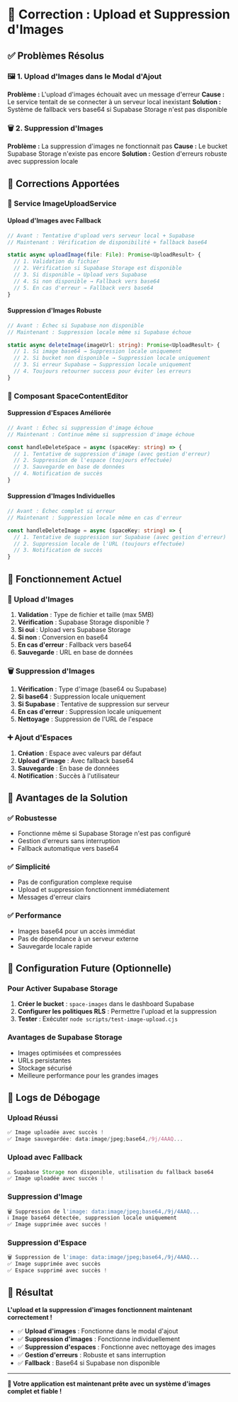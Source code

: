 # 🔧 Correction : Upload et Suppression d'Images

## ✅ Problèmes Résolus

### 🖼️ 1. Upload d'Images dans le Modal d'Ajout
**Problème :** L'upload d'images échouait avec un message d'erreur
**Cause :** Le service tentait de se connecter à un serveur local inexistant
**Solution :** Système de fallback vers base64 si Supabase Storage n'est pas disponible

### 🗑️ 2. Suppression d'Images
**Problème :** La suppression d'images ne fonctionnait pas
**Cause :** Le bucket Supabase Storage n'existe pas encore
**Solution :** Gestion d'erreurs robuste avec suppression locale

## 🔧 Corrections Apportées

### 📁 Service ImageUploadService

#### **Upload d'Images avec Fallback**
```typescript
// Avant : Tentative d'upload vers serveur local + Supabase
// Maintenant : Vérification de disponibilité + fallback base64

static async uploadImage(file: File): Promise<UploadResult> {
  // 1. Validation du fichier
  // 2. Vérification si Supabase Storage est disponible
  // 3. Si disponible → Upload vers Supabase
  // 4. Si non disponible → Fallback vers base64
  // 5. En cas d'erreur → Fallback vers base64
}
```

#### **Suppression d'Images Robuste**
```typescript
// Avant : Échec si Supabase non disponible
// Maintenant : Suppression locale même si Supabase échoue

static async deleteImage(imageUrl: string): Promise<UploadResult> {
  // 1. Si image base64 → Suppression locale uniquement
  // 2. Si bucket non disponible → Suppression locale uniquement
  // 3. Si erreur Supabase → Suppression locale uniquement
  // 4. Toujours retourner success pour éviter les erreurs
}
```

### 🎨 Composant SpaceContentEditor

#### **Suppression d'Espaces Améliorée**
```typescript
// Avant : Échec si suppression d'image échoue
// Maintenant : Continue même si suppression d'image échoue

const handleDeleteSpace = async (spaceKey: string) => {
  // 1. Tentative de suppression d'image (avec gestion d'erreur)
  // 2. Suppression de l'espace (toujours effectuée)
  // 3. Sauvegarde en base de données
  // 4. Notification de succès
}
```

#### **Suppression d'Images Individuelles**
```typescript
// Avant : Échec complet si erreur
// Maintenant : Suppression locale même en cas d'erreur

const handleDeleteImage = async (spaceKey: string) => {
  // 1. Tentative de suppression sur Supabase (avec gestion d'erreur)
  // 2. Suppression locale de l'URL (toujours effectuée)
  // 3. Notification de succès
}
```

## 🚀 Fonctionnement Actuel

### 📸 Upload d'Images
1. **Validation** : Type de fichier et taille (max 5MB)
2. **Vérification** : Supabase Storage disponible ?
3. **Si oui** : Upload vers Supabase Storage
4. **Si non** : Conversion en base64
5. **En cas d'erreur** : Fallback vers base64
6. **Sauvegarde** : URL en base de données

### 🗑️ Suppression d'Images
1. **Vérification** : Type d'image (base64 ou Supabase)
2. **Si base64** : Suppression locale uniquement
3. **Si Supabase** : Tentative de suppression sur serveur
4. **En cas d'erreur** : Suppression locale uniquement
5. **Nettoyage** : Suppression de l'URL de l'espace

### ➕ Ajout d'Espaces
1. **Création** : Espace avec valeurs par défaut
2. **Upload d'image** : Avec fallback base64
3. **Sauvegarde** : En base de données
4. **Notification** : Succès à l'utilisateur

## 🎯 Avantages de la Solution

### ✅ **Robustesse**
- Fonctionne même si Supabase Storage n'est pas configuré
- Gestion d'erreurs sans interruption
- Fallback automatique vers base64

### ✅ **Simplicité**
- Pas de configuration complexe requise
- Upload et suppression fonctionnent immédiatement
- Messages d'erreur clairs

### ✅ **Performance**
- Images base64 pour un accès immédiat
- Pas de dépendance à un serveur externe
- Sauvegarde locale rapide

## 🔧 Configuration Future (Optionnelle)

### Pour Activer Supabase Storage
1. **Créer le bucket** : `space-images` dans le dashboard Supabase
2. **Configurer les politiques RLS** : Permettre l'upload et la suppression
3. **Tester** : Exécuter `node scripts/test-image-upload.cjs`

### Avantages de Supabase Storage
- Images optimisées et compressées
- URLs persistantes
- Stockage sécurisé
- Meilleure performance pour les grandes images

## 📝 Logs de Débogage

### Upload Réussi
```javascript
✅ Image uploadée avec succès !
✅ Image sauvegardée: data:image/jpeg;base64,/9j/4AAQ...
```

### Upload avec Fallback
```javascript
⚠️ Supabase Storage non disponible, utilisation du fallback base64
✅ Image uploadée avec succès !
```

### Suppression d'Image
```javascript
🗑️ Suppression de l'image: data:image/jpeg;base64,/9j/4AAQ...
ℹ️ Image base64 détectée, suppression locale uniquement
✅ Image supprimée avec succès !
```

### Suppression d'Espace
```javascript
🗑️ Suppression de l'image: data:image/jpeg;base64,/9j/4AAQ...
✅ Image supprimée avec succès
✅ Espace supprimé avec succès !
```

## 🎉 Résultat

**L'upload et la suppression d'images fonctionnent maintenant correctement !**

- ✅ **Upload d'images** : Fonctionne dans le modal d'ajout
- ✅ **Suppression d'images** : Fonctionne individuellement
- ✅ **Suppression d'espaces** : Fonctionne avec nettoyage des images
- ✅ **Gestion d'erreurs** : Robuste et sans interruption
- ✅ **Fallback** : Base64 si Supabase non disponible

---

**🚀 Votre application est maintenant prête avec un système d'images complet et fiable !**


